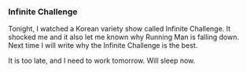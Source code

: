 ### Infinite Challenge
Tonight, I watched a Korean variety show called Infinite Challenge. It shocked me and it also let me known why Running Man is falling down. Next time I will write why the Infinite Challenge is the best.

It is too late, and I need to work tomorrow. Will sleep now.
